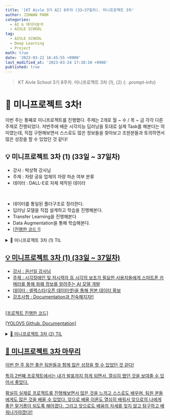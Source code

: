 ```yaml
---
title: '[KT Aivle 3기 AI] 8주차 (33~37일차). 미니프로젝트 3차'
author: JIHWAN PARK
categories:
  - AI & 데이터분석
  - AIVLE SCHOOL
tag:
  - AIVLE SCHOOL
  - Deep Learning
  - Project
math: true
date: '2023-03-22 16:45:55 +0900'
last_modified_at: '2023-03-24 17:38:10 +0900'
published: true
---
```

> KT Aivle School 3기 8주차. 미니프로젝트 3차 (1), (2)
{: .prompt-info}

# 👏 미니프로젝트 3차!
이번 주는 통째로 미니프로젝트를 진행했다. 주제는 2개로 월 ~ 수 / 목 ~ 금 각각 다른 주제로 진행되었다. 저번주에 배운 시각지능 딥러닝을 토대로 실제 Task를 해본다는 의미였는데, 직접 구현해보면서 스스로도 많은 정보들을 찾아보고 조원분들과 토의하면서 많은 성장을 할 수 있었던 것 같다!

## 💡 미니프로젝트 3차 (1) (33일 ~ 37일차)
- 강사 : 박상혁 강사님
- 주제 : 차량 공유 업체의 차량 파손 여부 분류
- 데이터 : DALL-E로 자체 제작된 데이터
<br>

- 데이터를 통일된 폴더구조로 정리한다.
- 딥러닝 모델을 직접 설계하고 학습을 진행해본다.
- Transfer Learning을 진행해본다
- Data Augmentation을 통해 학습해본다.
- <a href='https://github.com/Jihwan98/aivle_school/tree/main/2023.03.20.%20%EB%AF%B8%EB%8B%88%ED%94%84%EB%A1%9C%EC%A0%9D%ED%8A%B8%203%EC%B0%A8%20(1)' target='_blank'>[진행한 코드 !]</a>

<details>
<summary>🌟 미니프로젝트 3차 (1) TIL</summary>
<div markdown="1">

## ✅ 데이터 폴더구조
- 먼저 데이터를 각각 train, validation, test로 나누고 keras의 flow_from_directory를 이용하기 위해서 폴더 구조를 동일하게 생성해야했다.
- 즉, 각각 폴더 안에 class 명의 폴더가 있고 그 폴더 안에 각 데이터가 있어야 했다.
- 강사님의 가이드 코드에서는 `os`와 `shutil`등을 이용해서 직접 파일을 옮기고 하는 과정이 있었고, 나는 이것이 익숙해서 바로 진행하였다.
- 근데, `splitfolders`라는 좋은 라이브러리가 있어서 쉽게 데이터를 정리할 수 있는 방법이 있었다!!

## ✅ 모델 설계 및 학습 과정에서 배운 점
- 현재 우리의 데이터는 양도 적었고, 너무 확실한 데이터였다(구분이 너무나도 잘 되는 데이터).
- 따라서, 오히려 모델을 깊게 쌓았을 때 보다 얕게 쌓았을 때 더 좋은 성능을 보여주는 현상을 확인할 수 있었다.
- 그리고 validation accuracy가 0.5에서 변하지 않는 현상이 있었는데, 이는 EarlyStopping의 Patience를 늘려주어 epoch를 많이 돌게하면 학습이 되었다. 그리고 필터 수, 노트 수 등등 모델 구조를 변경해서 파라미터 수를 조절하는 방법으로 해결할 수 있었다.
- 애초에 데이터 자체가 너무 명확해서 어떠한 모델을 써도 결과가 잘 나올 수 있었지만, 나의 경우는 EfficientNet을 사용했을 때 성능이 가장 좋았다.

### ✨ BatchNormalization
- 사실 이번 프로젝트에서 개인적으로 가장 큰 수확 중 하나는 BatchNormalization에 대해서 많이 찾아보고 공부해본 부분이다.
- 우리 조원분 중 한 분이 Transfer Learning을 할 때, Pretrained Model의 BatchNormalization Layer(이후 BN layer으로 부르겠습니다)를 Trainable 하게 하면 성능이 좋아진다는 글을 보셨고, 직접 해봤을 때도 성능이 좋아졌다는 말을 해주셨다.
- EfficientNet에 처음에는 끝 단만 학습하도록 했을 때, 학습이 되지 않았었다.
- 그래서 조원 분의 말을 듣고, BN layer를 Trainable 하게 했더니, 성능이 대폭 향상되어 심지어 Test Data에서 Accuracy 1이 나왔다.(실전 데이터에서는 일어날 수 없는 일임. 아마도 생성된 데이터다보니, train data에 있는 어떤 vector space가 test data에도 거의 비슷하게 존재하는 것으로 보임)
- 이 부분이 너무 궁금해서 엄청나게 찾아봤는데, 내 생각은 아래와 같다.

<details>
<summary>✔ <mark>Pretrained Model의 BatchNormalization Layer를 학습하는 것에 대하여..</mark></summary>
<div markdown="1">
기본적으로 Batch Normalization이 분포를 조절해주는 것인데, BN 을 학습하고 안하고의 차이가 큰 이유는 Imagenet의 분포와 지금 우리가 하고 있는 데이터의 분포의 차이가 커서 그렇지 않을까 하는 생각이 든다.

Tensorflow 공식문서(5번 링크)나 자료들을 찾아보면(여담으로 Chat GPT에서도) Transfer Learning을 할 때는 BN을 학습시키지 않는다는 말이 있다.

Tensorflow 공식 문서에서는 BN은 2개의 Trainable weights(알파, 베타를 의미 하는 것 같다)와 2개의 non Trainable weights(mini batch의 평균, 분산인 것 같다)가 있다고 하는데, 이 때문에 새롭게 학습을 진행하면 기존에 학습했던 것들이 파괴된다고 한다.

Chat GPT에서는 Pretrained Model이 이미 새로운 작업에도 유용할수 있도록 일반적인 Feature를 가지고 있고, BN layer는 이전 layer의 activation을 정규화 하기 위한 것이므로 새 작업을 위해 조정할 필요가 없을 수 있다고 말했다.

근데 내 개인적인 생각으로는 결국 학습시키고자 하는 데이터의 분포를 학습하는게 맞지 않을까 하는 생각인데, 3, 4번 링크에서 보면 BN을 train 하냐 안하냐는 정답은 없는 것 같다.

일단 내 결과에서는 BN을 학습시키는게 좋았다. 그 이유에 대해서 내 개인적인 생각은, Train data의 분포와 Validation, Test Data의 분포가 차이가 많이나서(이걸 Internal Covariate Shift 라고 한다) 그렇지 않을까 생각한다.

++ 관련하여 참고한 링크
1. [https://gaussian37.github.io/dl-concept-batchnorm/](https://gaussian37.github.io/dl-concept-batchnorm/)
2. [https://velog.io/@dltjrdud37/Batch-Normalization](https://velog.io/@dltjrdud37/Batch-Normalization)
3. [https://velog.io/@dlskawns/Deep-Learning-전이학습Transfer-Learning의-미세조정Fine-Tuning-방법-및-괴현상-원인분석-feat.-BN-ResNet50](https://velog.io/@dlskawns/Deep-Learning-%EC%A0%84%EC%9D%B4%ED%95%99%EC%8A%B5Transfer-Learning%EC%9D%98-%EB%AF%B8%EC%84%B8%EC%A1%B0%EC%A0%95Fine-Tuning-%EB%B0%A9%EB%B2%95-%EB%B0%8F-%EA%B4%B4%ED%98%84%EC%83%81-%EC%9B%90%EC%9D%B8%EB%B6%84%EC%84%9D-feat.-BN-ResNet50)
4. [https://stackoverflow.com/questions/63352974/tensorflow-transfer-learning-with-pre-trained-model-that-uses-batch-normalizatio](https://stackoverflow.com/questions/63352974/tensorflow-transfer-learning-with-pre-trained-model-that-uses-batch-normalizatio)
5. [https://www.tensorflow.org/guide/keras/transfer_learning?hl=ko](https://www.tensorflow.org/guide/keras/transfer_learning?hl=ko)



</div>
</details>

### ✨ EfficientNet
- 마찬가지로 이번 프로젝트에서 개인적으로 가장 큰 수확 중 하나는 EfficientNet에 대해서 공부해본 부분이다.
- 이름은 들어봤어도, 따로 공부해보거나 사용해보진 않았었다.
- EfficientNet이 성능이 좋다고 해서 관련해서 이해하고 사용해보기 위해서 논문리뷰 등 설명하는 자료들을 많이 살펴보았다.

### ✨ 기타 다른 부분들
1. <u>Global Average Pooling<u>
- GAP는 위치정보를 적게 잃어버리고, 파라미터 수를 크게 줄여 과적합을 방지할 수 있다.
- 이번 모델링에서는 GAP를 쓴 경우가 성능이 더 좋았다.
2. <u>Validation Data에서 Augmentaion을 하는 것이 성능 향상에 좋을까?</u>
- 확실하진 않지만, 오히려 Overfitting이 날 수 있다고 함.
3. <u>Random Seed를 고정하자.</u>
- 딥러닝 모델은 Random Seed를 고정할 부분이 너무 많아 모델을 재현하기 힘든데, 그래도 어느정도 Random Seed를 고정하고 모델이 수렴할 때까지 학습을 하면 크게 영향을 받지 않는다. (kernel_initializer 부분이 layer 별로 최초의 weight를 랜덤하게 설정)
- Random Seed 관련 코드 참고한 블로그 : [https://velog.io/@jhlee508/Code-Reproduction을-위한-Seed-고정-feat.-OS-Numpy-Random-PyTorch-Tensorflow](https://velog.io/@jhlee508/Code-Reproduction%EC%9D%84-%EC%9C%84%ED%95%9C-Seed-%EA%B3%A0%EC%A0%95-feat.-OS-Numpy-Random-PyTorch-Tensorflow)
4. <u>Batch Size와 Learning Rate</u>
- 관련한 포스팅을 통해 관계를 확인할 수 있었다 :[https://inhovation97.tistory.com/32](https://inhovation97.tistory.com/32)
- Batch Size에 따른 학습 관계에 대해서도 검색을 통해 알 수 있었는데, Batch Size가 크면 클 수록 train data에 Overfitting이 될 확률이 높고, 작을 수록 Robust한 모델이 학습될 가능성이 높다고 한다.
- 이유는 Batch Size가 클 수록 weight 값도 작아지고 전체를 반영하는 값으로 학습이 되고, 작을 수록 각각의 데이터에 대한 학습이 이루어지기 때문에 weight도 커지고 다양한 데이터에 대해 학습을 할 수 있다고 한다.

</div>
</details>


## 💡 미니프로젝트 3차 (1) (33일 ~ 37일차)
- 강사 : 권선일 강사님
- 주제 : 시각장애인 및 저시력자 등 시각의 보조가 필요한 사용자들에게 스마트폰 카메라를 통해 화폐 정보를 알려주는 AI 모델 개발
- 데이터 : 셀렉스타(오픈 데이터셋)을 통해 원본 데이터 확보
- 강조사항 : Documentation과 친숙해지자!!
<br>
<a href='https://github.com/Jihwan98/aivle_school/tree/main/2023.03.23_%EB%AF%B8%EB%8B%88%ED%94%84%EB%A1%9C%EC%A0%9D%ED%8A%B8%203%EC%B0%A8%20(2)' target='_blank'>[프로젝트 진행한 코드]</a>

<a href='https://github.com/ultralytics/yolov5' target='_blank'>[YOLOV5 Github. Documentation]</a>

<details>
<summary>🌟 미니프로젝트 3차 (2) TIL</summary>
<div markdown="1">

### ✅ 데이터 전처리 (YOLO에 맞게 폴더 구조 변경)
우리가 제공받은 데이터는 각 화폐 단위 폴더에 jpg와 json 파일이 존재했다. YOLO에서는 하나의 폴더에 images와 labels가 있고, 각각의 폴더에 train과 validation 폴더가 있다. 그리고 YOLO의 label은 (class, x_center, y_center, width, height)로 구성되어있는 txt파일이다.

먼저 os, shutil, glob 모듈 등을 사용해서 image와 json 파일들을 train, validation 비율에 맞게 복사해주었다. 이때, jpg와 json이 짝으로 존재하므로 jpg의 개수만 가져와서 개수를 정해주었다.

그리고 json 파일에서 label 정보를 추출했는데, 기존 json에는 좌측 아래와 우측 상단의 좌표를 각각 x1, y1, x2, y2 형태로 저장되어있었기 때문에 해당 값을 가져와서 아래와 같이 YOLO label에 맞게 변환해주었다. (YOLO label은 x_center, y_center, widht, height가 모두 0 ~ 1의 값으로 되어있어야 함)

```python
x_center = ( (x1 + x2) / 2 ) / width
y_center = ( (y1 + y2) / 2 ) / height
width = (x2 - x1) / width
height = (y2 - y1) / height
```

마찬가지로 label은 dictionary를 활용해서 파일명에서 label을 parsing 한 값을 dictionary의 값에 맞게끔 하여 생성해주었다.

### ✅ YOLOV5 학습
YOLOV5에서 모델의 크기별로 5가지가 존재했다(5n, 5n, 5m, 5l, 5x). 우리는 각각 모델 크기별로 학습을 해서 결과를 확인해보았다.

![image](https://user-images.githubusercontent.com/76936390/227470870-61824e3a-9daa-4681-9bb6-9ef00758a3ae.png)

그리고 local logging이 되긴 하지만 학습되는 중에는 확인할 수가 없었는데, 공식 Documentation에서 확인할 수 있었던 W&B와 Comet을 활용하여 시각화도 진행해보았다.

그렇게 해서 다양한 모델을 학습시켜보았는데, 학습되는데 너무 많은 시간이 들어서 대부분 20~30 epoch 정도 학습시켰다. 그 중, 5m 모델은 Patience를 많이 주고 epoch도 많이 줘버려서 112 epoch까지 학습을 한 모델이 있었는데, 오히려 Overfitting이 된 것 같은 결과를 확인할 수 있었다.

그래서 각 모델들로 inference를 진행해보았다. 인터넷에 있는 사진들로도 진행해보고, 직접찍은 사진과 동영상으로도 진행해보았다.

![image](https://user-images.githubusercontent.com/76936390/227473954-e9a0dbff-7b00-4c30-a116-a2c363fa41a5.png)

### ✅ YOLOV5 Augmentaion
inference 결과 지폐가 돌아가있는 등 정면의 사진이 아닌 경우에는 잘 잡지못하는 것을 확인을 했다. 그래서 Data Augmentaion이 필요하다고 생각해서 진행했다. YOLOV5의 Hyperparameter를 수정하는 yaml 파일에 관련 설정이 있어서 rotation, shear, perspective, flip 등등의 값을 추가해주어 학습을 진행했다. 아래의 사진과 같이 Augmentaion 된 데이터로 학습이 진행되었고, 20 epoch 까지 갔을 때 모델의 성능이 점점 수렴하는 모습을 보였다.

![image](https://user-images.githubusercontent.com/76936390/227474629-1bdbba5f-ed64-4d08-8fb6-1601a1a43a3c.png)

![image](https://user-images.githubusercontent.com/76936390/227474836-8d1d5374-c8e2-40f3-a9cd-55f2c797d7f8.png)

확실히 Augmentaion을 했을 때, 돌아가있는 지폐를 잘 인식하는 것을 확인할 수 있었다.


### ✅ Detectron2
우리 조원 중 한 분이 Detectron2라는 모델으로도 학습을 진행해보셨다. Detectron2는 Facebook AI Research에서 만든 최신 감지 및 세분화 알고리즘을 제공하는 의 차세대 라이브러리라고 한다. 근데 label의 format이 yolo와는 달라서 coco format으로 변환을 시켜야 했는데, coco format에서는 이미지의 segmentation 정보까지 아주 정밀하게 label이 되어야 했다. 하지만 우리는 bounding box 정보밖에 없어서 학습결과 성능이 좋지는 않았다. 

YOLO Documentation에서도 bounding box는 아주 정밀하게 되어있어야 한다고 했는데, labeling이 얼마나 정밀하게 되어있느냐에 따라 Object Detection의 성능에 차이가 많이 나는 것 같았다.

### ✅ 결론
YOLOV5의 모델의 크기에 상관없이 어느정도 epoch를 지나면 성능은 비슷한 것을 확인할 수 있었고, Task에 따라 다르겠지만 다양한 각도와 방향에서도 물체를 잘 탐지하고 싶다면 train data에서도 그러한 데이터가 당연히 존재해야한다는 것을 확인할 수 있었다. 그래서 그런 데이터가 없다면 Augmentaion을 하면 원하는 성능을 얻을 수 있었다. 

또한, Object Detection에서 labeling은 아주 정확하게 되어야 성능이 잘 나올 수 있다는 것을 확인할 수 있었따.


우리는 다같이 열심히 했고, 팀원 분들이 발표도 하면 좋겠다고 해서 이번에는 발표까지 진행하게 되었다! 정말 많은 성장을 할 수 있는 프로젝트였다.



</div>
</details>

## 👏 미니프로젝트 3차 마무리
이번 한 주 동안 좋은 팀원들과 함께 많은 성장을 할 수 있었던 것 같다!

특히 2번째 프로젝트에서는 내가 발표까지 하게 되면서, 열심히 했던 것을 보여줄 수 있어서 좋았다. 

확실히 실제로 프로젝트를 진행해보면서 많은 것을 느끼고 스스로도 배우며, 팀원 분들에게도 많은 것을 배울 수 있었다. 앞으로 배울 이론도 열심히 배워서 앞으로의 나에게 좋은 밑거름이 되도록 해야겠다. 그리고 앞으로도 배움의 자세를 잊지 않고 탐구하고 배워나가야겠다!!